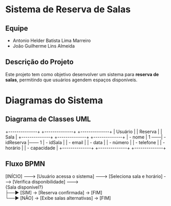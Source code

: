 # Sistema de Reserva de Salas

## Equipe
- Antonio Helder Batista Lima Marreiro
- João Guilherme Lins Almeida 

## Descrição do Projeto
Este projeto tem como objetivo desenvolver um sistema para **reserva de salas**, permitindo que usuários agendem espaços disponíveis.

# Diagramas do Sistema

## Diagrama de Classes UML
+--------------+      +--------------+      +--------------+
|   Usuário    |      |   Reserva    |      |    Sala      |
+--------------+      +--------------+      +--------------+
| - nome       | 1  ───| - idReserva  |─── 1 | - idSala     |
| - email      |      | - data        |      | - número     |
| - telefone   |      | - horário     |      | - capacidade |
+--------------+      +--------------+      +--------------+

## Fluxo BPMN

[INÍCIO] ---> [Usuário acessa o sistema] ---> [Seleciona sala e horário] ---> [Verifica disponibilidade] ---> <br>
{Sala disponível?} <br>
   ├──► [SIM] →    [Reserva confirmada] → [FIM] <br>
   └──► [NÃO] →   [Exibe salas alternativas] → [FIM] <br>
